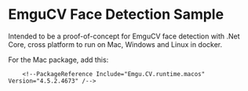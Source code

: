 ﻿
# EmguCV Face Detection Sample

Intended to be a proof-of-concept for EmguCV face detection with .Net Core, cross platform to run on Mac, Windows and Linux in docker.

For the Mac package, add this:
```
    <!--PackageReference Include="Emgu.CV.runtime.macos" Version="4.5.2.4673" /-->
```
